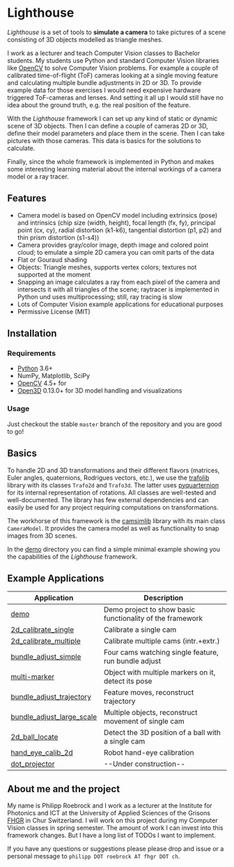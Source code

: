 # Lighthouse

*Lighthouse* is a set of tools to **simulate a camera** to take pictures of a scene consisting of 3D objects modelled as triangle meshes.

I work as a lecturer and teach Computer Vision classes to Bachelor students. My students use Python and standard Computer Vision libraries like [OpenCV](https://opencv.org/) to solve Computer Vision problems. For example a couple of calibrated time-of-flight (ToF) cameras looking at a single moving feature and calculating multiple bundle adjustments in 2D or 3D. To provide example data for those exercises I would need expensive hardware triggered ToF-cameras and lenses. And setting it all up I would still have no idea about the ground truth, e.g. the real position of the feature.

With the *Lighthouse* framework I can set up any kind of static or dynamic scene of 3D objects. Then I can define a couple of cameras 2D or 3D, define their model parameters and place them in the scene. Then I can take pictures with those cameras. This data is basics for the solutions to calculate.

Finally, since the whole framework is implemented in Python and makes some interesting learning material about the internal workings of a camera model or a ray tracer.



## Features

* Camera model is based on OpenCV model including extrinsics (pose) and intrinsics (chip size (width, height), focal length (fx, fy), principal point (cx, cy), radial distortion (k1-k6), tangential distortion (p1, p2) and thin prism distortion (s1-s4))
* Camera provides gray/color image, depth image and colored point cloud; to emulate a simple 2D camera you can omit parts of the data
* Flat or Gouraud shading
* Objects: Triangle meshes, supports vertex colors; textures not supported at the moment
* Snapping an image calculates a ray from each pixel of the camera and intersects it with all triangles of the scene; raytracer is implemented in Python und uses multiprocessing; still, ray tracing is slow
* Lots of Computer Vision example applications for educational purposes
* Permissive License (MIT)



## Installation

### Requirements

* [Python](https://www.python.org/) 3.6+
* NumPy, Matplotlib, SciPy
* [OpenCV](https://opencv.org/) 4.5+ for 
* [Open3D](http://www.open3d.org/) 0.13.0+ for 3D model handling and visualizations

### Usage

Just checkout the stable `master` branch of the repository and you are good to go!



## Basics

To handle 2D and 3D transformations and their different flavors (matrices, Euler angles, quaternions, Rodrigues vectors, etc.), we use the [trafolib](trafolib) library with its classes `Trafo2d` and `Trafo3d`. The latter uses [pyquarternion](https://github.com/KieranWynn/pyquaternion) for its internal representation of rotations. All classes are well-tested and well-documented. The library has few external dependencies and can easily be used for any project requiring computations on transformations.

The workhorse of this framework is the [camsimlib](camsimlib) library with its main class `CameraModel`. It provides the camera model as well as functionality to snap images from 3D scenes.

In the [demo](demo) directory you can find a simple minimal example showing you the capabilities of the *Lighthouse* framework.



## Example Applications

|Application                                           |Description                                              |
|------------------------------------------------------|---------------------------------------------------------|
|[demo](demo)                                          |Demo project to show basic functionality of the framework|
|[2d_calibrate_single](2d_calibrate_single)            |Calibrate a single cam                                   |
|[2d_calibrate_multiple](2d_calibrate_multiple)        |Calibrate multiple cams (intr.+extr.)                    |
|[bundle_adjust_simple](bundle_adjust_simple)          |Four cams watching single feature, run bundle adjust     |
|[multi-marker](multi-marker)                          |Object with multiple markers on it, detect its pose      |
|[bundle_adjust_trajectory](bundle_adjust_trajectory)  |Feature moves, reconstruct trajectory                    |
|[bundle_adjust_large_scale](bundle_adjust_large_scale)|Multiple objects, reconstruct movement of single cam     |
|[2d_ball_locate](2d_ball_locate)                      |Detect the 3D position of a ball with a single cam       |
|[hand_eye_calib_2d](hand_eye_calib_2d)                |Robot hand-eye calibration                               |
|[dot_projector](dot_projector)                        |--Under construction--                                   |



## About me and the project

My name is Philipp Roebrock and I work as a lecturer at the Institute for Photonics and ICT at the University of Applied Sciences of the Grisons [FHGR](https://www.fhgr.ch/) in Chur Switzerland. I will work on this project during my Computer Vision classes in spring semester. The amount of work I can invest into this framework changes. But I have a long list of TODOs I want to implement.

If you have any questions or suggestions please please drop and issue or a personal message to `philipp DOT roebrock AT fhgr DOT ch`.


